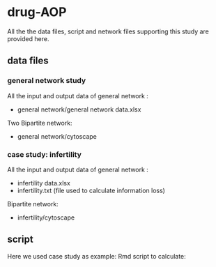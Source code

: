 # drug-AOP
All the the data files, script and network files supporting this study are provided here.

## data files

### general network study
All the input and output data of general network :
* general network/general network data.xlsx

Two Bipartite network:
* general network/cytoscape

### case study: infertility
All the input and output data of general network :
* infertility data.xlsx
* infertility.txt (file used to calculate information loss)

Bipartite network:
* infertility/cytoscape

## script
Here we used case study as example:
Rmd script to calculate:









